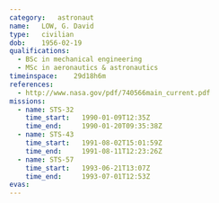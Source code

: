```yaml
---
category:	astronaut
name:	LOW, G. David
type:	civilian
dob:	1956-02-19
qualifications:
  - BSc in mechanical engineering
  - MSc in aeronautics & astronautics
timeinspace:	29d18h6m
references:
  - http://www.nasa.gov/pdf/740566main_current.pdf
missions:
  - name: STS-32
    time_start:   1990-01-09T12:35Z
    time_end:     1990-01-20T09:35:38Z
  - name: STS-43
    time_start:   1991-08-02T15:01:59Z
    time_end:     1991-08-11T12:23:26Z
  - name: STS-57
    time_start:   1993-06-21T13:07Z
    time_end:     1993-07-01T12:53Z
evas:
---
```

